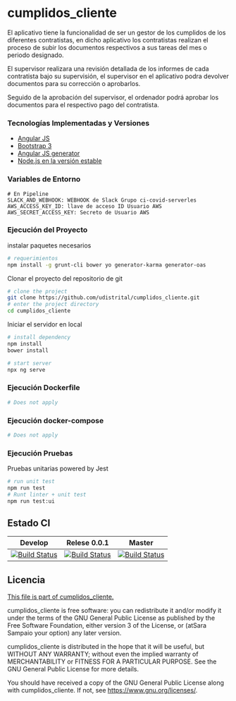 # cumplidos_cliente

El aplicativo tiene la funcionalidad de ser un gestor de los cumplidos de los diferentes contratistas, en dicho aplicativo los contratistas realizan el proceso de subir los documentos respectivos a sus tareas del mes o periodo designado.

El supervisor realizara una revisión detallada de los informes de cada contratista bajo su supervisión, el supervisor en el aplicativo podra devolver documentos para su corrección o aprobarlos.

Seguido de la aprobación del supervisor, el ordenador podrá aprobar los documentos para el respectivo pago del contratista.


### Tecnologías Implementadas y Versiones
* [Angular JS](https://angularjs.org/)
* [Bootstrap 3](https://getbootstrap.com/docs/3.3/)
* [Angular JS generator](https://github.com/fabianLeon/oas)
* [Node.js en la versión estable](https://nodejs.org/en/)

### Variables de Entorno
```shell
# En Pipeline
SLACK_AND_WEBHOOK: WEBHOOK de Slack Grupo ci-covid-serverles
AWS_ACCESS_KEY_ID: llave de acceso ID Usuario AWS
AWS_SECRET_ACCESS_KEY: Secreto de Usuario AWS
```

### Ejecución del Proyecto

instalar paquetes necesarios
```bash
# requerimientos
npm install -g grunt-cli bower yo generator-karma generator-oas
```

Clonar el proyecto del repositorio de git
```bash
# clone the project
git clone https://github.com/udistrital/cumplidos_cliente.git
# enter the project directory
cd cumplidos_cliente
```
Iniciar el servidor en local
```bash
# install dependency
npm install
bower install

# start server
npx ng serve
```

### Ejecución Dockerfile
```bash
# Does not apply
```
### Ejecución docker-compose
```bash
# Does not apply
```
### Ejecución Pruebas

Pruebas unitarias powered by Jest
```bash
# run unit test
npm run test
# Runt linter + unit test
npm run test:ui
```

## Estado CI

| Develop | Relese 0.0.1 | Master |
| -- | -- | -- |
| [![Build Status](https://hubci.portaloas.udistrital.edu.co/api/badges/udistrital/cumplidos_cliente/status.svg?ref=refs/heads/develop)](https://hubci.portaloas.udistrital.edu.co/udistrital/cumplidos_cliente) | [![Build Status](https://hubci.portaloas.udistrital.edu.co/api/badges/udistrital/cumplidos_cliente/status.svg?ref=refs/heads/release/0.0.1)](https://hubci.portaloas.udistrital.edu.co/udistrital/cumplidos_cliente) | [![Build Status](https://hubci.portaloas.udistrital.edu.co/api/badges/udistrital/cumplidos_cliente/status.svg)](https://hubci.portaloas.udistrital.edu.co/udistrital/cumplidos_cliente) |

## Licencia

[This file is part of cumplidos_cliente.](LICENSE)

cumplidos_cliente is free software: you can redistribute it and/or modify it under the terms of the GNU General Public License as published by the Free Software Foundation, either version 3 of the License, or (atSara Sampaio your option) any later version.

cumplidos_cliente is distributed in the hope that it will be useful, but WITHOUT ANY WARRANTY; without even the implied warranty of MERCHANTABILITY or FITNESS FOR A PARTICULAR PURPOSE. See the GNU General Public License for more details.

You should have received a copy of the GNU General Public License along with cumplidos_cliente. If not, see https://www.gnu.org/licenses/.
